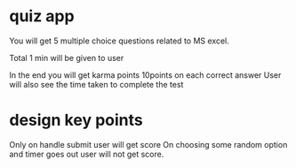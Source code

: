 # quiz app

You will get 5 multiple choice questions related to MS excel.

Total 1 min will be given to user

In the end you will get karma points 10points on each correct answer
User will also see the time taken to complete the test

# design key points

Only on handle submit user will get score
On choosing some random option and timer goes out user will not get score.
